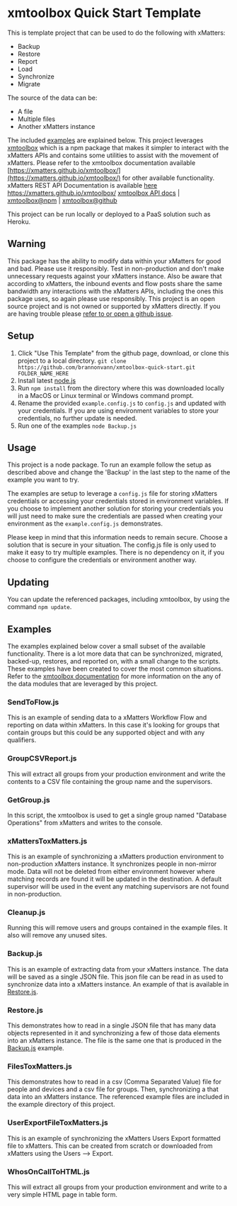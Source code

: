 # xmtoolbox Quick Start Template

This is template project that can be used to do the following with xMatters:

- Backup
- Restore
- Report
- Load
- Synchronize
- Migrate

The source of the data can be:

- A file
- Multiple files
- Another xMatters instance

The included [examples](#Examples) are explained below. This project leverages [xmtoolbox](https://www.npmjs.com/package/xmtoolbox) which is a npm package that makes it simpler to interact with the xMatters APIs and contains some utilities to assist with the movement of xMatters. Please refer to the xmtoolbox documentation available [https://xmatters.github.io/xmtoolbox/](https://xmatters.github.io/xmtoolbox/) for other available functionality. xMatters REST API Documentation is available [here](https://help.xmatters.com/xmapi/index.html)
https://xmatters.github.io/xmtoolbox/
[xmtoolbox API docs](https://xmatters.github.io/xmtoolbox/) | [xmtoolbox@npm](https://www.npmjs.com/package/xmtoolbox) | [xmtoolbox@github](https://github.com/brannonvann/xmtoolbox)

This project can be run locally or deployed to a PaaS solution such as Heroku.

## Warning

This package has the ability to modify data within your xMatters for good and bad. Please use it responsibly. Test in non-production and don't make unnecessary requests against your xMatters instance. Also be aware that according to xMatters, the inbound events and flow posts share the same bandwidth any interactions with the xMatters APIs, including the ones this package uses, so again please use responsibly. This project is an open source project and is not owned or supported by xMatters directly. If you are having trouble please [refer to or open a github issue](https://github.com/brannonvann/xmtoolbox-quick-start/issues).

## Setup

1. Click "Use This Template" from the github page, download, or clone this project to a local directory. `git clone https://github.com/brannonvann/xmtoolbox-quick-start.git FOLDER_NAME_HERE`
1. Install latest [node.js](https://nodejs.org/en/download/)
1. Run `npm install` from the directory where this was downloaded locally in a MacOS or Linux terminal or Windows command prompt.
1. Rename the provided `example.config.js` to `config.js` and updated with your credentials. If you are using environment variables to store your credentials, no further update is needed.
1. Run one of the examples `node Backup.js`

## Usage

This project is a node package. To run an example follow the setup as described above and change the 'Backup' in the last step to the name of the example you want to try.

The examples are setup to leverage a `config.js` file for storing xMatters credentials or accessing your credentials stored in environment variables. If you choose to implement another solution for storing your credentials you will just need to make sure the credentials are passed when creating your environment as the `example.config.js` demonstrates.

Please keep in mind that this information needs to remain secure. Choose a solution that is secure in your situation. The config.js file is only used to make it easy to try multiple examples. There is no dependency on it, if you choose to configure the credentials or environment another way.

## Updating

You can update the referenced packages, including xmtoolbox, by using the command `npm update`.

## Examples

The examples explained below cover a small subset of the available functionality. There is a lot more data that can be synchronized, migrated, backed-up, restores, and reported on, with a small change to the scripts. These examples have been created to cover the most common situations. Refer to the [xmtoolbox documentation](https://xmatters.github.io/xmtoolbox/) for more information on the any of the data modules that are leveraged by this project.

### SendToFlow.js

This is an example of sending data to a xMatters Workflow Flow and reporting on data within xMatters. In this case it's looking for groups that contain groups but this could be any supported object and with any qualifiers.

### GroupCSVReport.js

This will extract all groups from your production environment and write the contents to a CSV file containing the group name and the supervisors.

### GetGroup.js

In this script, the xmtoolbox is used to get a single group named "Database Operations" from xMatters and writes to the console.

### xMattersToxMatters.js

This is an example of synchronizing a xMatters production environment to non-production xMatters instance. It synchronizes people in non-mirror mode. Data will not be deleted from either environment however where matching records are found it will be updated in the destination. A default supervisor will be used in the event any matching supervisors are not found in non-production.

### Cleanup.js

Running this will remove users and groups contained in the example files. It also will remove any unused sites.

### Backup.js

This is an example of extracting data from your xMatters instance. The data will be saved as a single JSON file. This json file can be read in as used to synchronize data into a xMatters instance. An example of that is available in [Restore.js](#restorejs).

### Restore.js

This demonstrates how to read in a single JSON file that has many data objects represented in it and synchronizing a few of those data elements into an xMatters instance. The file is the same one that is produced in the [Backup.js](#backupjs) example.

### FilesToxMatters.js

This demonstrates how to read in a csv (Comma Separated Value) file for people and devices and a csv file for groups. Then, synchronizing a that data into an xMatters instance. The referenced example files are included in the example directory of this project.

### UserExportFileToxMatters.js

This is an example of synchronizing the xMatters Users Export formatted file to xMatters. This can be created from scratch or downloaded from xMatters using the Users --> Export.

### WhosOnCallToHTML.js

This will extract all groups from your production environment and write to a very simple HTML page in table form.
